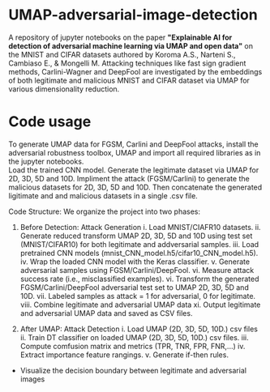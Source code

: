 # UMAP-adversarial-image-detection
A repository of jupyter notebooks on the paper **"Explainable AI for detection of adversarial machine learning via UMAP and open data"** on the MNIST and CIFAR datasets authored by Koroma A.S., Narteni S., Cambiaso E., & Mongelli M.
Attacking techniques like fast sign gradient methods, Carlini-Wagner and DeepFool are investigated by the embeddings of both legitimate and malicious MNIST and CIFAR dataset via UMAP for various dimensionality reduction. 


# Code usage
To generate UMAP data for FGSM, Carlini and DeepFool attacks, install the adversarial robustness toolbox, UMAP and import all required libraries as in the jupyter notebooks.  
Load the trained CNN model. Generate the legitimate dataset via UMAP for 2D, 3D, 5D and 10D. Impliment the attack (FGSM/Carlini) to generate the malicious datasets for 2D, 3D, 5D and 10D. Then concatenate the generated ligitimate and and malicious datasets in a single .csv file.


Code Structure: We organize the project into two phases:
1. Before Detection: Attack Generation
  i. Load MNIST/CIAFR10 datasets.
  ii. Generate reduced transform UMAP 2D, 3D, 5D and 10D using test set (MNIST/CIFAR10) for both legitimate and addversarial samples.
  iii. Load pretrained CNN models (mnist_CNN_model.h5/cifar10_CNN_model.h5).
  iv. Wrap the loaded CNN model with the Keras classifier.
  v. Generate adversarial samples using FGSM/Carlini/DeepFool.
  vi. Measure attack success rate (i.e., misclassified examples).
  vi. Transform the generated FGSM/Carlini/DeepFool adversarial test set to UMAP 2D, 3D, 5D and 10D.
  vii. Labeled samples as attack = 1 for adversarial, 0 for legitimate.
  viii. Combine legitimate and adversarial UMAP data 
  xi. Output legitimate and adversarial UMAP data and saved as CSV files.

2. After UMAP: Attack Detection
    i. Load UMAP (2D, 3D, 5D, 10D.) csv files
    ii. Train DT classifier on loaded UMAP (2D, 3D, 5D, 10D.) csv files.
    iii. Compute comfusion matrix and metrics (TPR, TNR, FPR, FNR,...)
    iv. Extract importance feature rangings.
    v. Generate if-then rules.

- Visualize the decision boundary between legitimate and adversarial images
